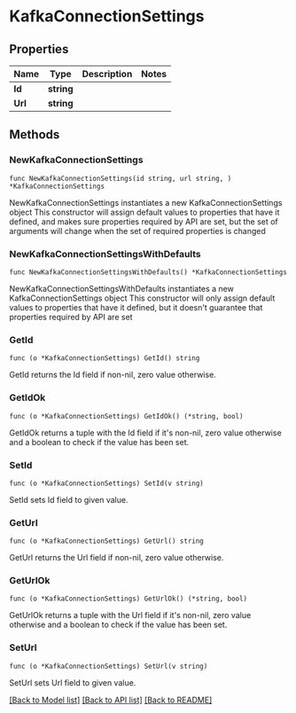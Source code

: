 # KafkaConnectionSettings

## Properties

Name | Type | Description | Notes
------------ | ------------- | ------------- | -------------
**Id** | **string** |  | 
**Url** | **string** |  | 


## Methods

### NewKafkaConnectionSettings

`func NewKafkaConnectionSettings(id string, url string, ) *KafkaConnectionSettings`

NewKafkaConnectionSettings instantiates a new KafkaConnectionSettings object
This constructor will assign default values to properties that have it defined,
and makes sure properties required by API are set, but the set of arguments
will change when the set of required properties is changed

### NewKafkaConnectionSettingsWithDefaults

`func NewKafkaConnectionSettingsWithDefaults() *KafkaConnectionSettings`

NewKafkaConnectionSettingsWithDefaults instantiates a new KafkaConnectionSettings object
This constructor will only assign default values to properties that have it defined,
but it doesn't guarantee that properties required by API are set


### GetId

`func (o *KafkaConnectionSettings) GetId() string`

GetId returns the Id field if non-nil, zero value otherwise.

### GetIdOk

`func (o *KafkaConnectionSettings) GetIdOk() (*string, bool)`

GetIdOk returns a tuple with the Id field if it's non-nil, zero value otherwise
and a boolean to check if the value has been set.

### SetId

`func (o *KafkaConnectionSettings) SetId(v string)`

SetId sets Id field to given value.



### GetUrl

`func (o *KafkaConnectionSettings) GetUrl() string`

GetUrl returns the Url field if non-nil, zero value otherwise.

### GetUrlOk

`func (o *KafkaConnectionSettings) GetUrlOk() (*string, bool)`

GetUrlOk returns a tuple with the Url field if it's non-nil, zero value otherwise
and a boolean to check if the value has been set.

### SetUrl

`func (o *KafkaConnectionSettings) SetUrl(v string)`

SetUrl sets Url field to given value.




[[Back to Model list]](../README.md#documentation-for-models) [[Back to API list]](../README.md#documentation-for-api-endpoints) [[Back to README]](../README.md)

